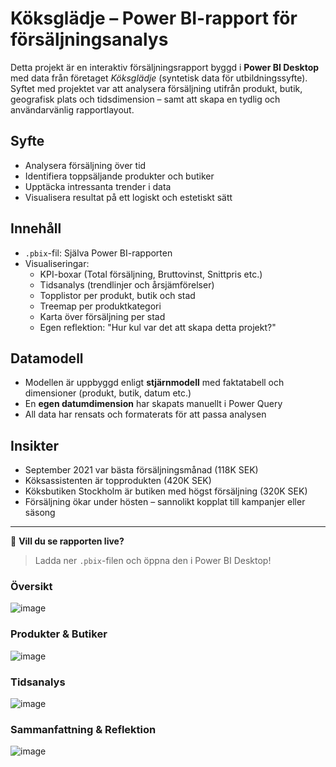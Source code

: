 # Köksglädje – Power BI-rapport för försäljningsanalys

Detta projekt är en interaktiv försäljningsrapport byggd i **Power BI Desktop** med data från företaget *Köksglädje* (syntetisk data för utbildningssyfte). Syftet med projektet var att analysera försäljning utifrån produkt, butik, geografisk plats och tidsdimension – samt att skapa en tydlig och användarvänlig rapportlayout.

## Syfte
- Analysera försäljning över tid
- Identifiera toppsäljande produkter och butiker
- Upptäcka intressanta trender i data
- Visualisera resultat på ett logiskt och estetiskt sätt

## Innehåll
- `.pbix`-fil: Själva Power BI-rapporten
- Visualiseringar:
  - KPI-boxar (Total försäljning, Bruttovinst, Snittpris etc.)
  - Tidsanalys (trendlinjer och årsjämförelser)
  - Topplistor per produkt, butik och stad
  - Treemap per produktkategori
  - Karta över försäljning per stad
  - Egen reflektion: "Hur kul var det att skapa detta projekt?" 

## Datamodell
- Modellen är uppbyggd enligt **stjärnmodell** med faktatabell och dimensioner (produkt, butik, datum etc.)
- En **egen datumdimension** har skapats manuellt i Power Query
- All data har rensats och formaterats för att passa analysen

## Insikter
- September 2021 var bästa försäljningsmånad (118K SEK)
- Köksassistenten är topprodukten (420K SEK)
- Köksbutiken Stockholm är butiken med högst försäljning (320K SEK)
- Försäljning ökar under hösten – sannolikt kopplat till kampanjer eller säsong

---

📎 **Vill du se rapporten live?**  
> Ladda ner `.pbix`-filen och öppna den i Power BI Desktop!

### Översikt
![image](https://github.com/user-attachments/assets/c34a7413-4084-42a6-93fa-df9ba22caff9)

### Produkter & Butiker
![image](https://github.com/user-attachments/assets/2213181d-bd17-42bc-a54a-0c0163df2bd0)

### Tidsanalys
![image](https://github.com/user-attachments/assets/1e08f748-ca7e-4fa9-9054-f49d8f38f8c8)

### Sammanfattning & Reflektion
![image](https://github.com/user-attachments/assets/c8e2461e-fa95-475c-bf5e-f0564cc8ee6b)
